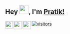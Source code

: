 ## Hey <img src="https://github.com/TheDudeThatCode/TheDudeThatCode/blob/master/Assets/Hi.gif" width="29px">, I'm [Pratik!](https://pratik-ramteke.github.io) 

<a href="https://www.linkedin.com/in/pratik-ramteke-90ba52195/">
  <img align="left" width="24px" src="https://cdn.jsdelivr.net/npm/simple-icons@v3/icons/linkedin.svg"  />
</a>
<a href="https://twitter.com/Pratik-Ramteke">
  <img align="left" width="26px" src="https://cdn.jsdelivr.net/npm/simple-icons@v3/icons/twitter.svg" />
</a>
<a href="mailto:pratikramteke222@gmail.com">
  <img align="left" width="26px" src="https://cdn.jsdelivr.net/npm/simple-icons@v3/icons/gmail.svg" />
  
![visitors](https://visitor-badge.glitch.me/badge?page_id=pratikramteke.pratikramteke)


